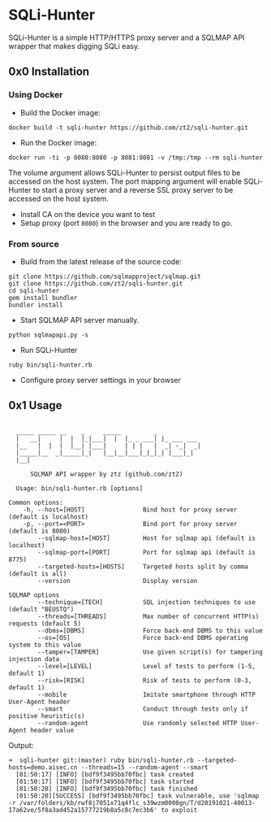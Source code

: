 # SQLi-Hunter

SQLi-Hunter is a simple HTTP/HTTPS proxy server and a SQLMAP API wrapper that makes digging SQLi easy.



## 0x0 Installation

### Using Docker

- Build the Docker image:

```
docker build -t sqli-hunter https://github.com/zt2/sqli-hunter.git
```

- Run the Docker image:

```
docker run -ti -p 8080:8080 -p 8081:8081 -v /tmp:/tmp --rm sqli-hunter
```

The volume argument allows SQLi-Hunter to persist output files to be accessed on the host system. The port mapping argument will enable SQLi-Hunter to start a proxy server and a reverse SSL proxy server to be accessed on the host system.

- Install CA on the device you want to test
- Setup proxy (port `8080`) in the browser and you are ready to go.



### From source

- Build from the latest release of the source code:

```
git clone https://github.com/sqlmapproject/sqlmap.git
git clone https://github.com/zt2/sqli-hunter.git
cd sqli-hunter
gem install bundler
bundler install
```

- Start SQLMAP API server manually.

```
python sqlmapapi.py -s
```

- Run SQLi-Hunter

```
ruby bin/sqli-hunter.rb
```

- Configure proxy server settings in your browser



## 0x1 Usage

```

  _____ _____ __    _     _____         _
  |   __|     |  |  |_|___|  |  |_ _ ___| |_ ___ ___
  |__   |  |  |  |__| |___|     | | |   |  _| -_|  _|
  |_____|__  _|_____|_|   |__|__|___|_|_|_| |___|_|
  |__|

      SQLMAP API wrapper by ztz (github.com/zt2)

  Usage: bin/sqli-hunter.rb [options]

Common options:
    -h, --host=[HOST]                Bind host for proxy server (default is localhost)
    -p, --port=<PORT>                Bind port for proxy server (default is 8080)
        --sqlmap-host=[HOST]         Host for sqlmap api (default is localhost)
        --sqlmap-port=[PORT]         Port for sqlmap api (default is 8775)
        --targeted-hosts=[HOSTS]     Targeted hosts split by comma (default is all)
        --version                    Display version

SQLMAP options
        --technique=[TECH]           SQL injection techniques to use (default "BEUSTQ")
        --threads=[THREADS]          Max number of concurrent HTTP(s) requests (default 5)
        --dbms=[DBMS]                Force back-end DBMS to this value
        --os=[OS]                    Force back-end DBMS operating system to this value
        --tamper=[TAMPER]            Use given script(s) for tampering injection data
        --level=[LEVEL]              Level of tests to perform (1-5, default 1)
        --risk=[RISK]                Risk of tests to perform (0-3, default 1)
        --mobile                     Imitate smartphone through HTTP User-Agent header
        --smart                      Conduct through tests only if positive heuristic(s)
        --random-agent               Use randomly selected HTTP User-Agent header value
```



Output:

```
➜  sqli-hunter git:(master) ruby bin/sqli-hunter.rb --targeted-hosts=demo.aisec.cn --threads=15 --random-agent --smart
  [01:50:17] [INFO] [bdf9f3495bb70fbc] task created
  [01:50:17] [INFO] [bdf9f3495bb70fbc] task started
  [01:50:20] [INFO] [bdf9f3495bb70fbc] task finished
  [01:50:20][SUCCESS] [bdf9f3495bb70fbc] task vulnerable, use 'sqlmap -r /var/folders/kb/rwf8j7051x71q4flc_s39wzm0000gn/T/d20191021-40013-17a62ve/5f8a3ad452a15777219b8a5c8c7ec3b6' to exploit
```
